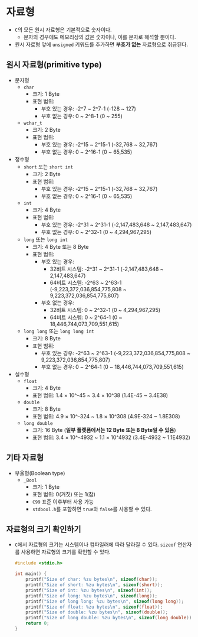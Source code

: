 # 자료형

- `C`의 모든 원시 자료형은 기본적으로 숫자이다.
  - 문자의 경우에도 메모리상의 값은 숫자이나, 이를 문자로 해석할 뿐이다.
- 원시 자료형 앞에 `unsigned` 키워드를 추가하면 **부호가 없는** 자료형으로 취급된다.

## 원시 자료형(primitive type)

- 문자형
  - `char`
    - 크기: 1 Byte
    - 표현 범위:
      - 부호 있는 경우: -2^7 ~ 2^7-1 (-128 ~ 127)
      - 부호 없는 경우: 0 ~ 2^8-1 (0 ~ 255)
  - `wchar_t`
    - 크기: 2 Byte
    - 표현 범위:
      - 부호 있는 경우: -2^15 ~ 2^15-1 (-32,768 ~ 32,767)
      - 부호 없는 경우: 0 ~ 2^16-1 (0 ~ 65,535)
- 정수형
  - `short` 또는 `short int`
    - 크기: 2 Byte
    - 표현 범위:
      - 부호 있는 경우: -2^15 ~ 2^15-1 (-32,768 ~ 32,767)
      - 부호 없는 경우: 0 ~ 2^16-1 (0 ~ 65,535)
  - `int`
    - 크기: 4 Byte
    - 표현 범위:
      - 부호 있는 경우: -2^31 ~ 2^31-1 (-2,147,483,648 ~ 2,147,483,647)
      - 부호 없는 경우: 0 ~ 2^32-1 (0 ~ 4,294,967,295)
  - `long` 또는 `long int`
    - 크기: 4 Byte 또는 8 Byte
    - 표현 범위:
      - 부호 있는 경우:
        - 32비트 시스템: -2^31 ~ 2^31-1 (-2,147,483,648 ~ 2,147,483,647)
        - 64비트 시스템: -2^63 ~ 2^63-1 (-9,223,372,036,854,775,808 ~ 9,223,372,036,854,775,807)
      - 부호 없는 경우:
        - 32비트 시스템: 0 ~ 2^32-1 (0 ~ 4,294,967,295)
        - 64비트 시스템: 0 ~ 2^64-1 (0 ~ 18,446,744,073,709,551,615)
  - `long long` 또는 `long long int`
    - 크기: 8 Byte
    - 표현 범위:
      - 부호 있는 경우: -2^63 ~ 2^63-1 (-9,223,372,036,854,775,808 ~ 9,223,372,036,854,775,807)
      - 부호 없는 경우: 0 ~ 2^64-1 (0 ~ 18,446,744,073,709,551,615)
- 실수형
  - `float`
    - 크기: 4 Byte
    - 표현 범위: 1.4 × 10^-45 ~ 3.4 × 10^38 (1.4E-45 ~ 3.4E38)
  - `double`
    - 크기: 8 Byte
    - 표현 범위: 4.9 × 10^-324 ~ 1.8 × 10^308 (4.9E-324 ~ 1.8E308)
  - `long double`
    - 크기: 16 Byte (**일부 플랫폼에서는 12 Byte 또는 8 Byte일 수 있음**)
    - 표현 범위: 3.4 × 10^-4932 ~ 1.1 × 10^4932 (3.4E-4932 ~ 1.1E4932)

## 기타 자료형

- 부울형(Boolean type)
  - `_Bool`
    - 크기: 1 Byte
    - 표현 범위: 0(거짓) 또는 1(참)
    - `C99` 표준 이후부터 사용 가능
    - `stdbool.h`를 포함하면 `true`와 `false`를 사용할 수 있다.

## 자료형의 크기 확인하기

- `C`에서 자료형의 크기는 시스템이나 컴파일러에 따라 달라질 수 있다. `sizeof` 연산자를 사용하면 자료형의 크기를 확인할 수 있다.

  ```c
  #include <stdio.h>

  int main() {
      printf("Size of char: %zu bytes\n", sizeof(char));
      printf("Size of short: %zu bytes\n", sizeof(short));
      printf("Size of int: %zu bytes\n", sizeof(int));
      printf("Size of long: %zu bytes\n", sizeof(long));
      printf("Size of long long: %zu bytes\n", sizeof(long long));
      printf("Size of float: %zu bytes\n", sizeof(float));
      printf("Size of double: %zu bytes\n", sizeof(double));
      printf("Size of long double: %zu bytes\n", sizeof(long double));
      return 0;
  }
  ```
